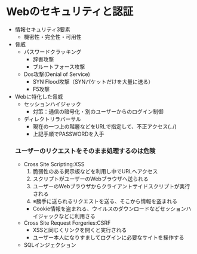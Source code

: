 # Webのセキュリティと認証
- 情報セキュリティ3要素
    - 機密性・完全性・可用性
- 脅威
    - パスワードクラッキング
        - 辞書攻撃
        - ブルートフォース攻撃
    - Dos攻撃(Denial of Service)
        - SYN Flood攻撃（SYNパケットだけを大量に送る）
        - F5攻撃
- Webに特化した脅威
    - セッションハイジャック
        - 対策：通信の暗号化・別のユーザーからのログイン制御
    - ディレクトリラバーサル
        - 現在の一つ上の階層などをURLで指定して、不正アクセス(../)
        - 上記手順でPASSWORDを入手
    ### ユーザーのリクエストをそのまま処理するのは危険
    - Cross Site Scripting:XSS
        1. 脆弱性のある掲示板などを利用し中でURLへアクセス
        2. スクリプトがユーザーのWebブラウザへ送られる
        3. ユーザーのWebブラウザからクライアントサイドスクリプトが実行される
        4. ※勝手に送られるリクエストを送る、そこから情報を盗まれる
        - Cookie情報を盗まれる、ウイルスのダウンロードなどセッションハイジャックなどに利用さる
    - Cross Site Request Forgeries:CSRF
        - XSSと同じくリンクを開くと実行される
        - ユーザー本人になりすましてログインに必要なサイトを操作する
    - SQLインジェクション


